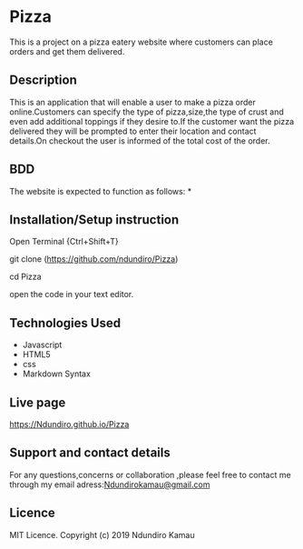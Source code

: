 # Pizza
This is a project on a pizza eatery website where customers can place orders and get them  delivered.
## Description
This is an application that will enable a user  to make a pizza order online.Customers can specify the type of pizza,size,the type of crust and even add additional toppings if they desire to.If the customer want the pizza delivered they will be prompted to enter their location and contact details.On checkout the user is informed of the total cost of the order.

## BDD
The website is expected to function as follows:
* 

## Installation/Setup instruction

Open Terminal {Ctrl+Shift+T}

git clone (https://github.com/ndundiro/Pizza)

cd Pizza

open the code in your text editor.

## Technologies Used
* Javascript
* HTML5
* css
* Markdown Syntax
## Live page
https://Ndundiro.github.io/Pizza

## Support and contact details

For any questions,concerns or collaboration ,please feel free to contact me through my email adress:Ndundirokamau@gmail.com

## Licence
MIT Licence. Copyright (c) 2019 Ndundiro Kamau
